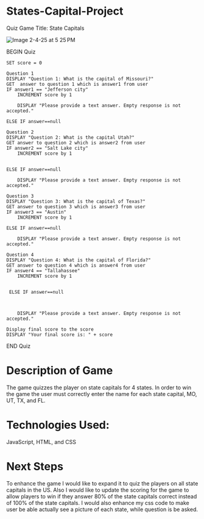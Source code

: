 # States-Capital-Project
Quiz Game Title: State Capitals

![Image 2-4-25 at 5 25 PM](https://github.com/user-attachments/assets/25a1f4f8-4363-40b2-8526-6b09b00e7bda)


BEGIN Quiz

    SET score = 0

    Question 1
    DISPLAY "Question 1: What is the capital of Missouri?"
    GET  answer to question 1 which is answer1 from user
    IF answer1 == "Jefferson city"
        INCREMENT score by 1

        DISPLAY "Please provide a text answer. Empty response is not accepted."
    
    ELSE IF answer==null
    
    Question 2
    DISPLAY "Question 2: What is the capital Utah?"
    GET answer to question 2 which is answer2 from user
    IF answer2 == "Salt Lake city"
        INCREMENT score by 1


    ELSE IF answer==null

        DISPLAY "Please provide a text answer. Empty response is not accepted."

    Question 3
    DISPLAY "Question 3: What is the capital of Texas?"
    GET answer to question 3 which is answer3 from user
    IF answer3 == "Austin"
        INCREMENT score by 1

    ELSE IF answer==null

        DISPLAY "Please provide a text answer. Empty response is not accepted."

    Question 4
    DISPLAY "Question 4: What is the capital of Florida?"
    GET answer to question 4 which is answer4 from user
    IF answer4 == "Tallahassee"
        INCREMENT score by 1
    

     ELSE IF answer==null

     

        DISPLAY "Please provide a text answer. Empty response is not accepted."

    Display final score to the score
    DISPLAY "Your final score is: " + score

END Quiz


# Description of Game

The game quizzes the player on state capitals for 4 states. In order to win the game the user must correctly enter the name for each state capital, MO, UT, TX, and FL.

# Technologies Used: 
JavaScript, HTML, and CSS

# Next Steps
To enhance the game I would like to expand it to quiz the players on all state capitals in the US. Also I would like to update the scoring for the game to allow players to win if they answer 80% of the state capitals correct instead of 100% of the state capitals. I would also enhance my css code to make user be able actually see a picture of each state, while question is be asked. 



